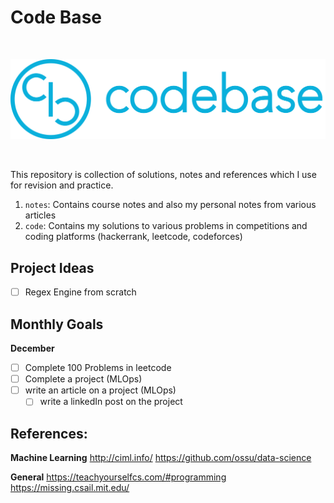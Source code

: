 # Code Base

<br />
<p align="center">
  <img src="./assets/logo.png">
</p>
<br />

This repository is collection of solutions, notes and references which I use for revision and practice.

1. `notes`: Contains course notes and also my personal notes from various articles
2. `code`: Contains my solutions to various problems in competitions and coding platforms (hackerrank, leetcode, codeforces)

## Project Ideas

- [ ] Regex Engine from scratch

## Monthly Goals

**December**

- [ ] Complete 100 Problems in leetcode
- [ ] Complete a project (MLOps)
- [ ] write an article on a project (MLOps)
  - [ ] write a linkedIn post on the project

## References:

**Machine Learning**
http://ciml.info/
https://github.com/ossu/data-science

**General**
https://teachyourselfcs.com/#programming
https://missing.csail.mit.edu/
